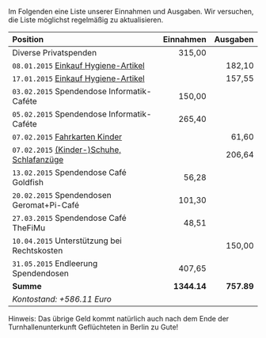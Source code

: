 Im Folgenden eine Liste unserer Einnahmen und Ausgaben. Wir versuchen, die Liste möglichst regelmäßig zu aktualisieren.

| Position                                                | Einnahmen   | Ausgaben   |
|:------------------------------------------------------- | -----------:| ----------:|
| Diverse Privatspenden                                   |    315,00   |            |
| `08.01.2015` [Einkauf Hygiene-Artikel](bon1.png)        |             |   182,10   |
| `17.01.2015` [Einkauf Hygiene-Artikel](bon2.png)        |             |   157,55   |
| `03.02.2015` Spendendose Informatik-Caféte              |    150,00   |            |
| `05.02.2015` Spendendose Informatik-Caféte              |    265,40   |            |
| `07.02.2015` [Fahrkarten Kinder](bon3.png)              |             |    61,60   |
| `07.02.2015` [(Kinder-)Schuhe, Schlafanzüge](bon4.png)  |             |   206,64   |
| `13.02.2015` Spendendose Café Goldfish                  |     56,28   |            |
| `20.02.2015` Spendendosen Geromat+Pi-Café               |    101,30   |            |
| `27.03.2015` Spendendose Café TheFiMu                   |     48,51   |            |
| `10.04.2015` Unterstützung bei Rechtskosten             |             |   150,00   |
| `31.05.2015` Endleerung Spendendosen                    |    407,65   |            |
| **Summe**                                               | **1344.14** | **757.89** |
| *Kontostand:  +586.11 Euro*                             |             |            |

Hinweis: Das übrige Geld kommt natürlich auch nach dem Ende der Turnhallenunterkunft Geflüchteten in Berlin zu Gute!

